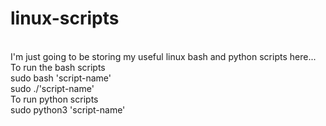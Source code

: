 # linux-scripts<br />
<br />
I'm just going to be storing my useful linux bash and python scripts here...<br />
To run the bash scripts <br />
  sudo bash 'script-name' <br />
  sudo ./'script-name'<br />
To run python scripts<br />
  sudo python3 'script-name'<br />
